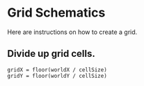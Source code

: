 # Grid Schematics

Here are instructions on how to create a grid.

## Divide up grid cells.
```
gridX = floor(worldX / cellSize)
gridY = floor(worldY / cellSize)
```